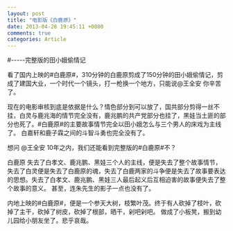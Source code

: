 ```yaml
---
layout: post
title: "电影版《白鹿原》"
date: 2013-04-28 19:45:11 +0800
comments: true
categories: Article 
---
```

#-----完整版的田小娥偷情记
     
     
 看了国内上映的#白鹿原#，310分钟的白鹿原剪成了150分钟的田小娥偷情记，剪成了建国大业，一个时代一个镜头，打一枪换一个地方，只能说@王全安 你辛苦了。

现在的电影审核到底是依据是什么？情色部分到可以放了，国共部分剪得一丝不挂，白灵与鹿兆海的情节完全没有，鹿兆鹏的共产党部分也挂了，黑娃当土匪的部分也死了。#白鹿原#的主要故事情节完全以田小娥怎么与三个男人的床戏为主线了。 白嘉轩和鹿子霖之间的斗智斗勇也完全没有了。 

想问 @王全安 10年之内，我们还能看到完整版的#白鹿原#不？

白鹿原 失去了白孝文、鹿兆鹏、黑娃三个人的主线，便是失去了整个故事情节，失去了白灵便是失去了白鹿原的魂，失去了白鹿两家的斗争便是失去了故事要表达的思想。失去了白孝文、鹿兆鹏、黑娃三人最后起义后互相迫害的故事便失去了整个故事的意义。 甚至，连朱先生的影子一点也没有了。

内地上映的#白鹿原#，便是一个参天大树，枝繁叶茂。终于有人砍掉了枝叶，砍掉了主干，砍掉了树皮，砍掉了根部，晒干，剁吧剁吧。 做成了小板凳，搬到幼儿园给小朋友坐了。悲乎哀哉。 
